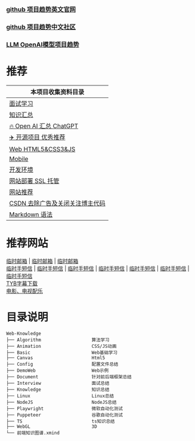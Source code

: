### [github 项目趋势英文官网](https://github.com/trending)
### [github 项目趋势中文社区](https://www.githubs.cn/trending)
### [LLM OpenAI模型项目趋势](https://huggingface.co/spaces)
# 推荐
| 本项目收集资料目录                                 |
|-------------------------------------------|
| [面试学习](./Interview/README.md)             |
| [知识汇总](./Knowledge/README.md)             |
| [🔥 Open AI 汇总 ChatGPT](./Document/AI.md) |
| [✈️ 开源项目 优秀推荐](./Document/Project.md)     |
| [Web HTML5&CSS3&JS](./Document/Web.md)    |
| [Mobile](./Document/Mobile.md)            |
| [开发环境](./Document/DevelopTools.md)        |
| [网站部署 SSL 托管](./Document/WebSite.md)      |
| [网站推荐](./Document/System.md)              |
| [CSDN 去除广告及关闭关注博主代码](./Document/CSDN.md)  |
| [Markdown 语法](./Document/MarkDown.md)     |

# 推荐网站
[临时邮箱](https://www.linshi-email.com/) |
[临时邮箱](https://temp-mail.org/) |
[临时邮箱](https://www.guerrillamail.com/) \
[临时手短信](https://www.storytrain.info/) |
[临时手短信](https://yunduanxin.net/) |
[临时手短信](https://www.supercloudsms.com/zh/) |
[临时手短信](https://www.yunjiema.top/zh/) |
[临时手短信](https://www.yunduanxin.xyz/zh/) |
[临时手短信](https://www.free-sms-receive.com/zh/) |
[临时手短信](https://www.sms-receive-online.com/) \
[TYB字幕下载](https://addyoutube.com/) \
[电影、电视配乐](https://www.tunefind.com/)

# 目录说明

```text
Web-Knowledge
├── Algorithm                   算法学习
├── Animation                   CSS/JS动画
├── Basic                       Web基础学习
├── Canvas                      Html5
├── Config                      配置文件总结
├── DemoWeb                     Web示例
├── Document                    针对前后端框架总结
├── Interview                   面试总结
├── Knowledge                   知识总结
├── Linux                       Linux总结
├── NodeJS                      NodeJS总结
├── Playwright                  微软自动化测试
├── Puppeteer                   谷歌自动化测试
├── TS                          ts知识总结
├── WebGL                       3D
└── 前端知识图谱.xmind
```
